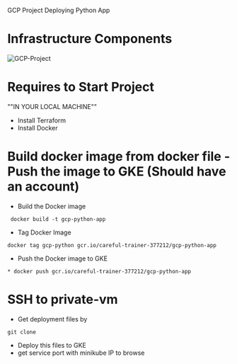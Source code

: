 GCP Project Deploying Python App 
# Infrastructure Components
![GCP-Project](https://user-images.githubusercontent.com/118537759/219687279-8204b48d-0e94-4326-90ac-e8f1dfb93220.jpeg)
# Requires to Start Project
""IN YOUR LOCAL MACHINE""
- Install Terraform
- Install Docker

# Build docker image from docker file  - Push the image to GKE (Should have an account)

* Build the Docker image  
```
 docker build -t gcp-python-app 
```
* Tag Docker Image 
```
docker tag gcp-python gcr.io/careful-trainer-377212/gcp-python-app
```
* Push the Docker image to GKE 
```
* docker push gcr.io/careful-trainer-377212/gcp-python-app
```

# SSH to private-vm

* Get deployment files by
```
git clone 
```
* Deploy this files to GKE 
* get service port with minikube IP to browse

